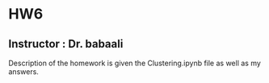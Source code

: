 # HW6
## Instructor : Dr. babaali
Description of the homework is given the Clustering.ipynb file as well as my answers. 
